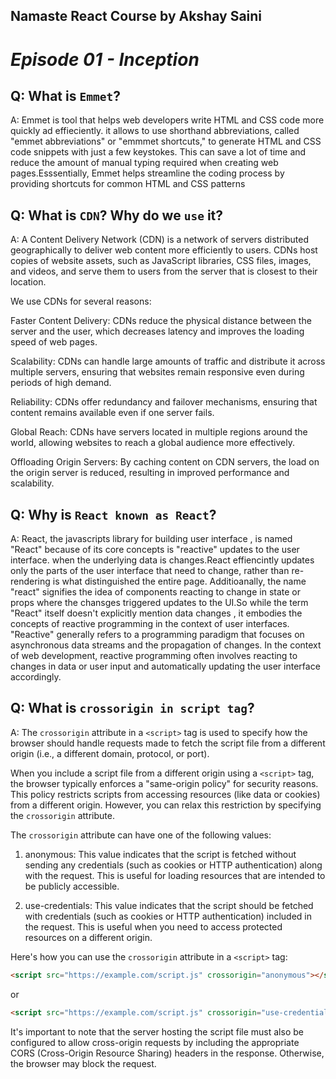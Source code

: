 ## Namaste React Course by Akshay Saini

# _Episode 01 - Inception_

## Q: What is `Emmet`?
A: Emmet is tool that helps web developers write HTML and CSS code more quickly ad effieciently. it allows to use shorthand abbreviations, called "emmet abbreviations" or "emmmet shortcuts," to generate HTML and CSS code snippets with just a few keystokes. This can save a lot of time and reduce the amount of manual typing required when creating web pages.Esssentially, Emmet helps streamline the coding process by providing shortcuts for common HTML and CSS patterns

## Q: What is `CDN`? Why do we `use` it?
A: A Content Delivery Network (CDN) is a network of servers distributed geographically to deliver web content more efficiently to users. CDNs host copies of website assets, such as JavaScript libraries, CSS files, images, and videos, and serve them to users from the server that is closest to their location.

We use CDNs for several reasons:

Faster Content Delivery: CDNs reduce the physical distance between the server and the user, which decreases latency and improves the loading speed of web pages.

Scalability: CDNs can handle large amounts of traffic and distribute it across multiple servers, ensuring that websites remain responsive even during periods of high demand.

Reliability: CDNs offer redundancy and failover mechanisms, ensuring that content remains available even if one server fails.

Global Reach: CDNs have servers located in multiple regions around the world, allowing websites to reach a global audience more effectively.

Offloading Origin Servers: By caching content on CDN servers, the load on the origin server is reduced, resulting in improved performance and scalability.

## Q: Why is `React known as React`?
A: React, the javascripts library for building user interface , is named "React" because of its core concepts is "reactive" updates to the user interface. when the underlying data is changes.React effiencintly updates only the parts of the user interface that need to change, rather than re-rendering is what distinguished the entire page.
        Additioanally, the name "react" signifies  the idea of components reacting to change in state or props where the chansges triggered updates to the UI.So while the term "React" itself doesn't explicitly mention data changes , it embodies the concepts of reactive programming in the context of user interfaces.
"Reactive" generally refers to a programming paradigm that focuses on asynchronous data streams and the propagation of changes. In the context of web development, reactive programming often involves reacting to changes in data or user input and automatically updating the user interface accordingly. 

## Q: What is `crossorigin in script tag`?
A: The `crossorigin` attribute in a `<script>` tag is used to specify how the browser should handle requests made to fetch the script file from a different origin (i.e., a different domain, protocol, or port). 

When you include a script file from a different origin using a `<script>` tag, the browser typically enforces a "same-origin policy" for security reasons. This policy restricts scripts from accessing resources (like data or cookies) from a different origin. However, you can relax this restriction by specifying the `crossorigin` attribute.

The `crossorigin` attribute can have one of the following values:

1. anonymous: This value indicates that the script is fetched without sending any credentials (such as cookies or HTTP authentication) along with the request. This is useful for loading resources that are intended to be publicly accessible.

2. use-credentials: This value indicates that the script should be fetched with credentials (such as cookies or HTTP authentication) included in the request. This is useful when you need to access protected resources on a different origin.

Here's how you can use the `crossorigin` attribute in a `<script>` tag:

```html
<script src="https://example.com/script.js" crossorigin="anonymous"></script>
```

or

```html
<script src="https://example.com/script.js" crossorigin="use-credentials"></script>
```

It's important to note that the server hosting the script file must also be configured to allow cross-origin requests by including the appropriate CORS (Cross-Origin Resource Sharing) headers in the response. Otherwise, the browser may block the request.